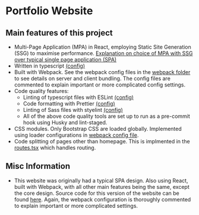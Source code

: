 # Portfolio Website

## Main features of this project

- Multi-Page Application (MPA) in React, employing Static Site Generation (SSG) to maximise performance. [Explanation on choice of MPA with SSG over typical single page application (SPA)](https://github.com/benmurphyy/portfolio-website/pull/1)
- Written in typescript [(config)](./tsconfig.json)
- Built with Webpack. See the webpack config files in the [webpack folder](./webpack/) to see details on server and client bundling. The config files are commented to explain important or more complicated config settings.
- Code quality features:
  - Linting of typescript files with ESLint [(config)](./.eslintrc.js)
  - Code formatting with Prettier [(config)](./.prettierrc.js)
  - Linting of Sass files with styelint [(config)](./stylelint.config.js)
  - All of the above code quality tools are set up to run as a pre-commit hook using Husky and lint-staged.
- CSS modules. Only Bootstrap CSS are loaded globally. Implemented using loader configurations in [webpack config file](./webpack/webpack.common.js).
- Code splitting of pages other than homepage. This is implmented in the [routes.tsx](./src/routes.tsx) which handles routing.

## Misc Information

- This website was originally had a typical SPA design. Also using React, built with Webpack, with all other main features being the same, except the core design. Source code for this version of the website can be found [here](https://github.com/benmurphyy/portfolio-website/releases/tag/v1.0). Again, the webpack configuration is thoroughly commented to explain important or more complicated settings.
